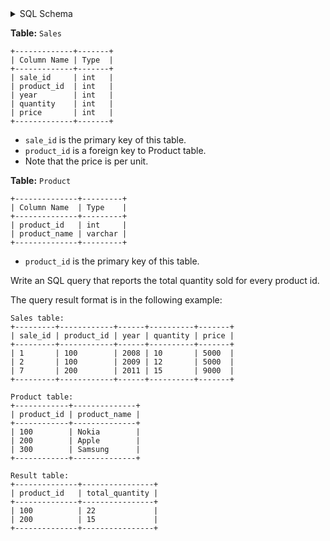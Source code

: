 <details>
<summary> SQL Schema</summary>

```sql
DROP TABLE IF EXISTS Sales;

CREATE TABLE IF NOT EXISTS
  Sales (sale_id int, product_id int, year int, quantity int, price int);

INSERT INTO
  Sales (sale_id, product_id, year, quantity, price)
VALUES
  ('1', '100', '2008', '10', '5000'),
  ('2', '100', '2009', '12', '5000'),
  ('7', '200', '2011', '15', '9000');


DROP TABLE IF EXISTS Product;

CREATE TABLE IF NOT EXISTS
  Product (product_id int, product_name varchar(10));

INSERT INTO
  Product (product_id, product_name)
VALUES
  ('100', 'Nokia'),
  ('200', 'Apple'),
  ('300', 'Samsung');
```

</details>

**Table:** `Sales`

```
+-------------+-------+
| Column Name | Type  |
+-------------+-------+
| sale_id     | int   |
| product_id  | int   |
| year        | int   |
| quantity    | int   |
| price       | int   |
+-------------+-------+
```

- `sale_id` is the primary key of this table.
- `product_id` is a foreign key to Product table.
- Note that the price is per unit.

**Table:** `Product`

```
+--------------+---------+
| Column Name  | Type    |
+--------------+---------+
| product_id   | int     |
| product_name | varchar |
+--------------+---------+
```

- `product_id` is the primary key of this table.

Write an SQL query that reports the total quantity sold for every product id.

The query result format is in the following example:

```
Sales table:
+---------+------------+------+----------+-------+
| sale_id | product_id | year | quantity | price |
+---------+------------+------+----------+-------+ 
| 1       | 100        | 2008 | 10       | 5000  |
| 2       | 100        | 2009 | 12       | 5000  |
| 7       | 200        | 2011 | 15       | 9000  |
+---------+------------+------+----------+-------+

Product table:
+------------+--------------+
| product_id | product_name |
+------------+--------------+
| 100        | Nokia        |
| 200        | Apple        |
| 300        | Samsung      |
+------------+--------------+

Result table:
+--------------+----------------+
| product_id   | total_quantity |
+--------------+----------------+
| 100          | 22             |
| 200          | 15             |
+--------------+----------------+
```